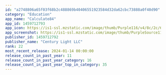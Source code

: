 ```yaml
---
id: "a2748806a65f03f68b2c488869b40406551923584d32da62cbc73888a0f40d90"
category: "Education"
app_name: "Calculate84"
app_id: 1459712793
app_icon: https://is1-ssl.mzstatic.com/image/thumb/Purple116/v4/8c/2c/6f/8c2c6fc9-e726-8f12-f3ae-4b61b8cca2d6/AppIcon-0-0-1x_U007emarketing-0-0-0-7-0-0-85-220.png/1024x1024bb.png
app_screenshot: https://is1-ssl.mzstatic.com/image/thumb/PurpleSource116/v4/57/40/09/57400968-a195-f775-4458-16e722b70d2e/364ecec2-7b34-4713-bbb6-4c556e7b3bdd_iPhone_13_Pro_Artboard_1.jpg/1284x2778bb.png
publisher_id: 1459712792
publisher_name: "Century Light LLC"
rank: 22
most_recent_release: 2024-01-14 00:00:00
release_count_in_past_year: 11
release_count_in_past_year_category: 16
release_count_in_past_year_top_in_category: 35
---
```

